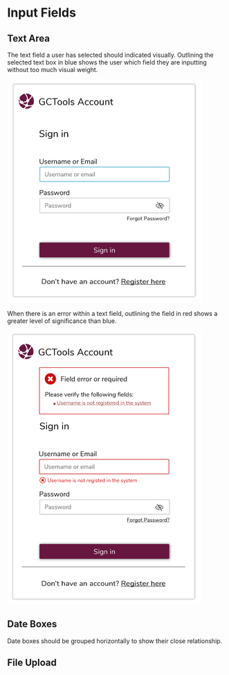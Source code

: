 # Input Fields

## Text Area

The text field a user has selected should indicated visually. Outlining the selected text box in blue shows the user which field they are inputting without too much visual weight.

![](/assets/Signing---Input-field.png)

When there is an error within a text field, outlining the field in red shows a greater level of significance than blue.

![](/assets/SignIn---Inline-Error.png)

## Date Boxes

Date boxes should be grouped horizontally to show their close relationship.

## File Upload



